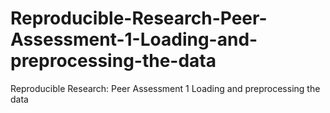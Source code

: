 # Reproducible-Research-Peer-Assessment-1-Loading-and-preprocessing-the-data
Reproducible Research: Peer Assessment 1 Loading and preprocessing the data
